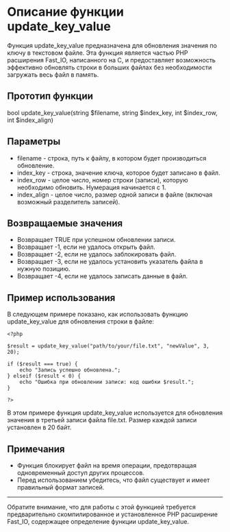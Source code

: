 # Описание функции update_key_value

Функция update_key_value предназначена для обновления значения по ключу в текстовом файле. Эта функция является частью PHP расширения Fast_IO, написанного на C, 
и предоставляет возможность эффективно обновлять строки в больших файлах без необходимости загружать весь файл в память.

## Прототип функции

bool update_key_value(string $filename, string $index_key, int $index_row, int $index_align)


## Параметры

- filename - строка, путь к файлу, в котором будет производиться обновление.
- index_key - строка, значение ключа, которое будет записано в файл.
- index_row - целое число, номер строки (записи), которую необходимо обновить. Нумерация начинается с 1.
- index_align - целое число, размер одной записи в файле (включая возможный разделитель записей).

## Возвращаемые значения

- Возвращает TRUE при успешном обновлении записи.
- Возвращает -1, если не удалось открыть файл.
- Возвращает -2, если не удалось заблокировать файл.
- Возвращает -3, если не удалось установить указатель файла в нужную позицию.
- Возвращает -4, если не удалось записать данные в файл.

## Пример использования

В следующем примере показано, как использовать функцию update_key_value для обновления строки в файле:
```
<?php

$result = update_key_value("path/to/your/file.txt", "newValue", 3, 20);

if ($result === true) {
    echo "Запись успешно обновлена.";
} elseif ($result < 0) {
    echo "Ошибка при обновлении записи: код ошибки $result.";
}

?>
```
В этом примере функция update_key_value используется для обновления значения в третьей записи файла file.txt. Размер каждой записи установлен в 20 байт.


## Примечания

- Функция блокирует файл на время операции, предотвращая одновременный доступ других процессов.
- Перед использованием убедитесь, что файл существует и имеет правильный формат записей.

---

Обратите внимание, что для работы с этой функцией требуется предварительно скомпилированное и установленное PHP расширение Fast_IO, содержащее определение функции update_key_value.

